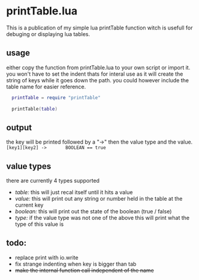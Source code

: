 # printTable.lua
 This is a publication of my simple lua printTable function witch is usefull for debuging or displaying lua tables.

## usage
 either copy the function from printTable.lua to your own script or import it.
 you won't have to set the indent thats for interal use as it will create the string of keys while it goes down the path. 
 you could however include the table name for easier reference. 
 
```lua
  printTable = require "printTable"
  
  printTable(table)
```

## output
 the key will be printed followed by a "->" then the value type and the value.
 `[key1][key2] -> 		BOOLEAN == true`
 
## value types
 there are currently 4 types supported
  - *table:*    this will just recal itself until it hits a value
  - *value:*    this will print out any string or number held in the table at the current key
  - *boolean:*  this will print out the state of the boolean (true / false)
  - *type:*      if the value type was not one of the above this will print what the type of this value is

## todo:
  - replace print with io.write
  - fix strange indenting when key is bigger than tab
  - ~~make the internal function call independent of the name~~
